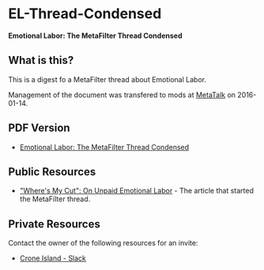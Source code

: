# EL-Thread-Condensed

**Emotional Labor: The MetaFilter Thread Condensed**


## What is this?

This is a digest fo a MetaFilter thread about Emotional Labor.

Management of the document was transfered to mods at
[MetaTalk](http://metatalk.metafilter.com/) on 2016-01-14.


## PDF Version

- [Emotional Labor: The MetaFilter Thread Condensed](https://drive.google.com/file/d/0B0UUYL6kaNeBTDBRbkJkeUtabEk/view?usp=sharing)


## Public Resources

- ["Where's My Cut": On Unpaid Emotional Labor](http://the-toast.net/2015/07/13/emotional-labor/view-all/) - The article that started the MetaFilter thread.


## Private Resources

Contact the owner of the following resources for an invite:

- [Crone Island - Slack](https://croneisland.slack.com/)
